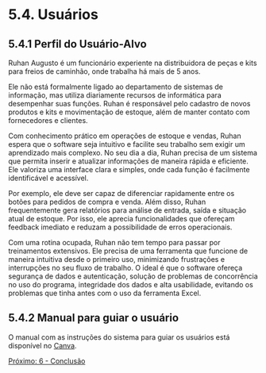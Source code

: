 # 5.4. Usuários

## 5.4.1 Perfil do Usuário-Alvo 

Ruhan Augusto é um funcionário experiente na distribuidora de peças e kits para freios de caminhão, onde trabalha há mais de 5 anos. 

Ele não está formalmente ligado ao departamento de sistemas de informação, mas utiliza diariamente recursos de informática para desempenhar suas funções. Ruhan é responsável pelo cadastro de novos produtos e kits e movimentação de estoque, além de manter contato com fornecedores e clientes. 

Com conhecimento prático em operações de estoque e vendas, Ruhan espera que o software seja intuitivo e facilite seu trabalho sem exigir um aprendizado mais complexo. No seu dia a dia, Ruhan precisa de um sistema que permita inserir e atualizar informações de maneira rápida e eficiente. Ele valoriza uma interface clara e simples, onde cada função é facilmente identificável e acessível. 

Por exemplo, ele deve ser capaz de diferenciar rapidamente entre os botões para pedidos de compra e venda. Além disso, Ruhan frequentemente gera relatórios para análise de entrada, saída e situação atual de estoque. Por isso, ele aprecia funcionalidades que ofereçam feedback imediato e reduzam a possibilidade de erros operacionais. 

Com uma rotina ocupada, Ruhan não tem tempo para passar por treinamentos extensivos. Ele precisa de uma ferramenta que funcione de maneira intuitiva desde o primeiro uso, minimizando frustrações e interrupções no seu fluxo de trabalho. O ideal é que o software ofereça segurança de dados e autenticação, solução de problemas de concorrência no uso do programa, integridade dos dados e alta usabilidade, evitando os problemas que tinha antes com o uso da ferramenta Excel. 

## 5.4.2 Manual para guiar o usuário 

O manual com as instruções do sistema para guiar os usuários está disponível no [Canva](https://www.canva.com/design/DAGHYc6HN7Q/IZRCJhy-HKWKYcN8_sP4oQ/edit?utm_content=DAGHYc6HN7Q&utm_campaign=designshare&utm_medium=link2&utm_source=sharebutton).

[Próximo: 6 - Conclusão](6-Conclusao.md)